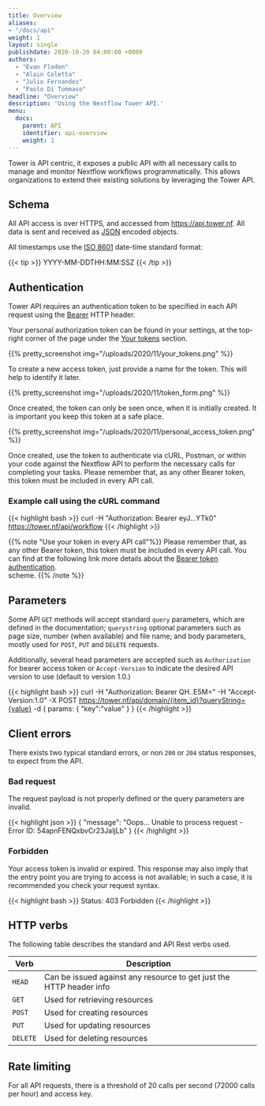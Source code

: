 ```yaml
---
title: Overview
aliases:
- "/docs/api"
weight: 1
layout: single
publishdate: 2020-10-20 04:00:00 +0000
authors:
  - "Evan Floden"
  - "Alain Coletta"
  - "Julio Fernandez"
  - "Paolo Di Tommaso"
headline: "Overview"
description: 'Using the Nextflow Tower API.'
menu:
  docs:
    parent: API
    identifier: api-overview
    weight: 1
---
```


Tower is API centric, it exposes a public API with all necessary calls to manage and monitor Nextflow workflows programmatically. 
This allows organizations to extend their existing solutions by leveraging the Tower API.


## Schema

All API access is over HTTPS, and accessed from https://api.tower.nf. All data is sent and received as [JSON](https://www.json.org/) encoded objects.

All timestamps use the [ISO 8601](https://www.iso.org/iso-8601-date-and-time-format.html) date-time standard format:

{{< tip >}}
YYYY-MM-DDTHH:MM:SSZ
{{< /tip >}}


## Authentication

Tower API requires an authentication token to be specified in each API request using the 
[Bearer](https://swagger.io/docs/specification/authentication/bearer-authentication) HTTP header.

Your personal authorization token can be found in your settings, at the top-right corner of the page under the 
[Your tokens](https://tower.nf/tokens) section.

{{% pretty_screenshot img="/uploads/2020/11/your_tokens.png" %}}

To create a new access token, just provide a name for the token. This will help to identify it later.

{{% pretty_screenshot img="/uploads/2020/11/token_form.png" %}}

Once created, the token can only be seen once, when it is initially created. It is important you keep this token at a safe place.

{{% pretty_screenshot img="/uploads/2020/11/personal_access_token.png" %}}

Once created, use the token to authenticate via cURL, Postman, or within your code against the Nextflow API to perform the necessary calls for completing your tasks. 
Please remember that, as any other Bearer token, this token must be included in every API call.


### Example call using the cURL command

{{< highlight bash >}}
curl -H "Authorization: Bearer eyJ...YTk0" https://tower.nf/api/workflow
{{< /highlight >}}


{{% note "Use your token in every API call"%}}
Please remember that, as any other Bearer token, this token must be included in every API call. You can find at the 
following link more details about the [Bearer token authentication](https://swagger.io/docs/specification/authentication/bearer-authentication).  
scheme.
{{% /note %}}

## Parameters

Some API `GET` methods will accept standard `query` parameters, which are defined in the documentation; `querystring` optional 
parameters such as page size, number (when available) and file name; and body parameters, mostly used for `POST`, `PUT` and `DELETE` requests.

Additionally, several head parameters are accepted such as `Authorization` for bearer access token or `Accept-Version` to indicate the desired API version to use (default to version 1.0.)

{{< highlight bash >}}
curl -H "Authorization: Bearer QH..E5M=" 
     -H "Accept-Version:1.0"
     -X POST https://tower.nf/api/domain/{item_id}?queryString={value}
     -d { params: { "key":"value" } }
{{< /highlight >}}

## Client errors

There exists two typical standard errors, or non `200` or `204` status responses, to expect from the API.

### Bad request 

The request payload is not properly defined or the query parameters are invalid.

{{< highlight json >}}
{
    "message": "Oops... Unable to process request - Error ID: 54apnFENQxbvCr23JaIjLb"
}
{{< /highlight >}}

### Forbidden 

Your access token is invalid or expired. This response may also imply that the entry point you are trying to access is not available; 
in such a case, it is recommended you check your request syntax.

{{< highlight bash >}}
Status: 403 Forbidden
{{< /highlight >}}

## HTTP verbs

The following table describes the standard and API Rest verbs used.

| Verb | Description |
|------|-------------|
| `HEAD` | Can be issued against any resource to get just the HTTP header info |
| `GET` | Used for retrieving resources |
| `POST` | Used for creating resources |
| `PUT` | Used for updating resources |
| `DELETE` | Used for deleting resources |

## Rate limiting

For all API requests, there is a threshold of 20 calls per second (72000 calls per hour) and access key. 

